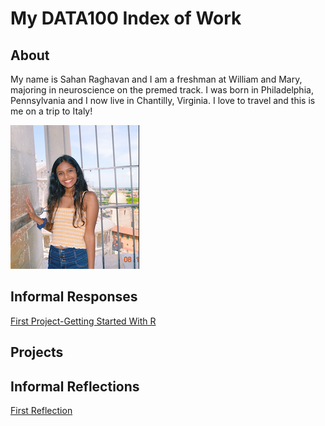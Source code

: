 # My DATA100 Index of Work

## About

My name is Sahan Raghavan and I am a freshman at William and Mary, majoring in neuroscience on the premed track. I was born in Philadelphia, Pennsylvania and I now live in Chantilly, Virginia. I love to travel and this is me on a trip to Italy!

![](Picofself.png)

## Informal Responses

[First Project-Getting Started With R](GettingStartedWithR.md)

## Projects

## Informal Reflections

[First Reflection](firstreflection.md)
